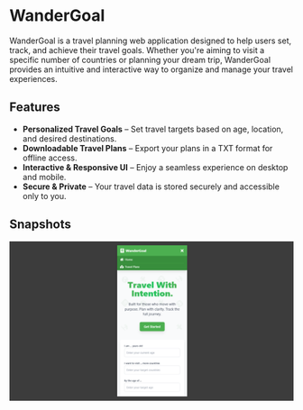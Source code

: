 # **WanderGoal**

WanderGoal is a travel planning web application designed to help users set, track, and achieve their travel goals. Whether you're aiming to visit a specific number of countries or planning your dream trip, WanderGoal provides an intuitive and interactive way to organize and manage your travel experiences.

## **Features**

- **Personalized Travel Goals** – Set travel targets based on age, location, and desired destinations.
- **Downloadable Travel Plans** – Export your plans in a TXT format for offline access.
- **Interactive & Responsive UI** – Enjoy a seamless experience on desktop and mobile.
- **Secure & Private** – Your travel data is stored securely and accessible only to you.

## **Snapshots**

![Snapshot](public/images/snapshot.png)
